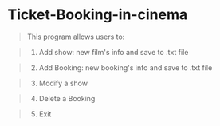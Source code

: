 # Ticket-Booking-in-cinema

> This program allows users to:

> 1. Add show: new film's info and save to .txt file

> 2. Add Booking: new booking's info and save to .txt file

> 3. Modify a show

> 4. Delete a Booking

> 5. Exit
